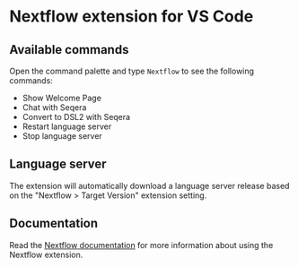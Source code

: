# Nextflow extension for VS Code

## Available commands

Open the command palette and type `Nextflow` to see the following commands:

- Show Welcome Page
- Chat with Seqera
- Convert to DSL2 with Seqera
- Restart language server
- Stop language server

## Language server

The extension will automatically download a language server release based on the "Nextflow > Target Version" extension setting.

## Documentation

Read the [Nextflow documentation](https://nextflow.io/docs/latest/vscode.html) for more information about using the Nextflow extension.
